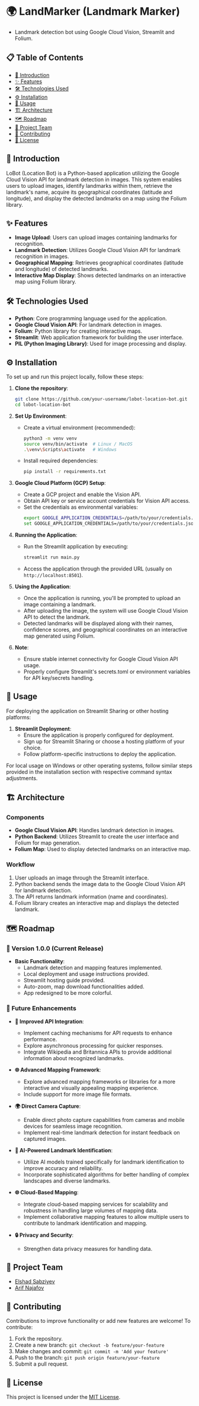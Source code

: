 # 🌍 LandMarker (Landmark Marker)
- Landmark detection bot using Google Cloud Vision, Streamlit and Folium.


## 📋 Table of Contents

- [🚀 Introduction](#-introduction)
- [✨ Features](#-features)
- [🛠️ Technologies Used](#%EF%B8%8F-technologies-used)
- [⚙️ Installation](#%EF%B8%8F-installation)
- [🔧 Usage](#-usage)
- [🏗️ Architecture](#%EF%B8%8F-architecture)
- [🗺️ Roadmap](#%EF%B8%8F-roadmap)
- [👥 Project Team](#-project-team)
- [🤝 Contributing](#-contributing)
- [📝 License](#-license)

## 🚀 Introduction

LoBot (Location Bot) is a Python-based application utilizing the Google Cloud Vision API for landmark detection in images. This system enables users to upload images, identify landmarks within them, retrieve the landmark's name, acquire its geographical coordinates (latitude and longitude), and display the detected landmarks on a map using the Folium library.

## ✨ Features

- **Image Upload**: Users can upload images containing landmarks for recognition.
- **Landmark Detection**: Utilizes Google Cloud Vision API for landmark recognition in images.
- **Geographical Mapping**: Retrieves geographical coordinates (latitude and longitude) of detected landmarks.
- **Interactive Map Display**: Shows detected landmarks on an interactive map using Folium library.

## 🛠️ Technologies Used

- **Python**: Core programming language used for the application.
- **Google Cloud Vision API**: For landmark detection in images.
- **Folium**: Python library for creating interactive maps.
- **Streamlit**: Web application framework for building the user interface.
- **PIL (Python Imaging Library)**: Used for image processing and display.

## ⚙️ Installation

To set up and run this project locally, follow these steps:

1. **Clone the repository**:
    ```bash
    git clone https://github.com/your-username/lobot-location-bot.git
    cd lobot-location-bot
    ```

2. **Set Up Environment**:
   - Create a virtual environment (recommended):
     ```bash
     python3 -m venv venv
     source venv/bin/activate  # Linux / MacOS
     .\venv\Scripts\activate   # Windows
     ```
   - Install required dependencies:
     ```bash
     pip install -r requirements.txt
     ```

3. **Google Cloud Platform (GCP) Setup**:
   - Create a GCP project and enable the Vision API.
   - Obtain API key or service account credentials for Vision API access.
   - Set the credentials as environmental variables:
     ```bash
     export GOOGLE_APPLICATION_CREDENTIALS=/path/to/your/credentials.json  # Linux / MacOS
     set GOOGLE_APPLICATION_CREDENTIALS=/path/to/your/credentials.json    # Windows
     ```

4. **Running the Application**:
   - Run the Streamlit application by executing:
     ```bash
     streamlit run main.py
     ```
   - Access the application through the provided URL (usually on `http://localhost:8501`).

5. **Using the Application**:
   - Once the application is running, you'll be prompted to upload an image containing a landmark.
   - After uploading the image, the system will use Google Cloud Vision API to detect the landmark.
   - Detected landmarks will be displayed along with their names, confidence scores, and geographical coordinates on an interactive map generated using Folium.

6. **Note**:
   - Ensure stable internet connectivity for Google Cloud Vision API usage.
   - Properly configure Streamlit's secrets.toml or environment variables for API key/secrets handling.

## 🔧 Usage

For deploying the application on Streamlit Sharing or other hosting platforms:

1. **Streamlit Deployment**:
   - Ensure the application is properly configured for deployment.
   - Sign up for Streamlit Sharing or choose a hosting platform of your choice.
   - Follow platform-specific instructions to deploy the application.

For local usage on Windows or other operating systems, follow similar steps provided in the installation section with respective command syntax adjustments.

## 🏗️ Architecture

### Components

- **Google Cloud Vision API**: Handles landmark detection in images.
- **Python Backend**: Utilizes Streamlit to create the user interface and Folium for map generation.
- **Folium Map**: Used to display detected landmarks on an interactive map.

### Workflow

1. User uploads an image through the Streamlit interface.
2. Python backend sends the image data to the Google Cloud Vision API for landmark detection.
3. The API returns landmark information (name and coordinates).
4. Folium library creates an interactive map and displays the detected landmark.

## 🗺️ Roadmap

### 🚀 Version 1.0.0 (Current Release)

- **Basic Functionality**:
  - Landmark detection and mapping features implemented.
  - Local deployment and usage instructions provided.
  - Streamlit hosting guide provided.
  - Auto-zoom, map download functionalities added.
  - App redesigned to be more colorful.

### 🚀 Future Enhancements

- **📡 Improved API Integration**:
  - Implement caching mechanisms for API requests to enhance performance.
  - Explore asynchronous processing for quicker responses.
  - Integrate Wikipedia and Britannica APIs to provide additional information about recognized landmarks.

- **🌐 Advanced Mapping Framework**:
  - Explore advanced mapping frameworks or libraries for a more interactive and visually appealing mapping experience.
  - Include support for more image file formats.

- **🌍 Direct Camera Capture**:
  - Enable direct photo capture capabilities from cameras and mobile devices for seamless image recognition.
  - Implement real-time landmark detection for instant feedback on captured images.

- **🤖 AI-Powered Landmark Identification**:
  - Utilize AI models trained specifically for landmark identification to improve accuracy and reliability.
  - Incorporate sophisticated algorithms for better handling of complex landscapes and diverse landmarks.

- **🌐 Cloud-Based Mapping**:
  - Integrate cloud-based mapping services for scalability and robustness in handling large volumes of mapping data.
  - Implement collaborative mapping features to allow multiple users to contribute to landmark identification and mapping.

- **🔒 Privacy and Security**:
  - Strengthen data privacy measures for handling data.

## 👥 Project Team

- [Elshad Sabziyev](https://github.com/elshadsabziyev)
- [Arif Najafov](https://github.com/member-profile)

## 🤝 Contributing

Contributions to improve functionality or add new features are welcome! To contribute:

1. Fork the repository.
2. Create a new branch: `git checkout -b feature/your-feature`
3. Make changes and commit: `git commit -m 'Add your feature'`
4. Push to the branch: `git push origin feature/your-feature`
5. Submit a pull request.

## 📝 License

This project is licensed under the [MIT License](LICENSE).
